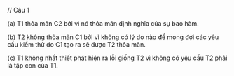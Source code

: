 // Câu 1

(a) T1 thỏa mãn C2 bởi vì nó thỏa mãn định nghĩa của sự bao hàm.<br/>

(b) T2 không thỏa mãn C1 bởi vì không có lý do nào để mong đợi các yêu cầu kiểm thử do C1 tạo ra sẽ được T2 thỏa mãn.<br/>

(c) T1 không nhất thiết phát hiện ra lỗi giống T2 vì không có yêu cầu T2 phải là tập con của T1.<br/>

